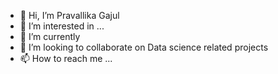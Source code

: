 - 👋 Hi, I’m Pravallika Gajul
- 👀 I’m interested in ...
- 🌱 I’m currently 
- 💞️ I’m looking to collaborate on Data science related projects
- 📫 How to reach me ...

<!---
pravsgajul/pravsgajul is a ✨ special ✨ repository because its `README.md` (this file) appears on your GitHub profile.
You can click the Preview link to take a look at your changes.
--->
